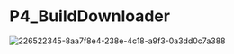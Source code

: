 # P4_BuildDownloader

![226522345-8aa7f8e4-238e-4c18-a9f3-0a3dd0c7a388](https://user-images.githubusercontent.com/54026897/226567077-33847b2a-72bd-45f6-95f5-7c857cc93857.jpg)
